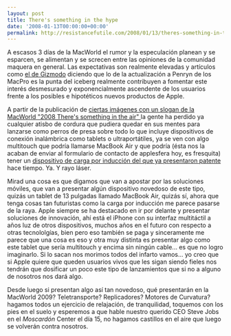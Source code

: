 ```yaml
---
layout: post
title: There's something in the hype
date: '2008-01-13T00:00:00+00:00'
permalink: http://resistancefutile.com/2008/01/13/theres-something-in-the-hype/
---
```

A escasos 3 días de la MacWorld el rumor y la especulación planean y se esparcen, se alimentan y se screcen entre las opiniones de la comunidad maquera en general. Las expectativas son realmente elevadas y artículos como <a href="http://www.applesfera.com/2008/01/11-gizmodo-la-macworld-2008-va-a-ser-increible">el de Gizmodo</a> diciendo que lo de la actualización a Penryn de los MacPro es la punta del iceberg realmente contribuyen a fomentar este interés desmesurado y exponencialmente ascendente de los usuarios frente a los posibles e hipotéticos nuevos productos de Apple.

A partir de la publicación de <a href="http://www.applesfera.com/2008/01/12-primeras-fotos-de-la-macworld">ciertas imágenes con un slogan de la MacWorld "2008 There's something in the air" </a> la gente ha perdido ya cualquier atisbo de cordura que pudiera quedar en sus mentes para lanzarse como perros de presa sobre todo lo que incluye dispositivos de conexión inalámbrica como tablets o ultraportátiles, ya se ven con algo multitouch que podría llamarse MacBook Air y que podría (ésta nos la acaban de enviar al formulario de contacto de applesfera hoy, es fresquita) tener un <a href="http://www.applesfera.com/2007/02/17-iphone-200-dolares-de-descuento-y-dock-por-induccion">dispositivo de carga por inducción del que ya presentaron patente</a> hace tiempo. Ya. Y rayo láser. 

Mirad una cosa es que digamos que van a apostar por las soluciones móviles, que van a presentar algún dispositivo novedoso de este tipo, quizás un tablet de 13 pulgadas llamado MacBook Air, quizás sí, ahora que tenga cosas tan futuristas como la carga por inducción me parece pasarse de la raya. Apple siempre se ha destacado en ir por delante y presentar soluciones de innovación, ahí está el iPhone con su interfaz multitáctil a años luz de otros dispositivos, muchos años en el futuro con respecto a otras tecnololgías, bien pero eso también se paga y sinceramente me parece que una cosa es eso y otra muy distinta es presentar algo como este tablet que sería multitouch y encima sin ningún cable... es que no logro imaginarlo. Si lo sacan nos morimos todos del infarto vamos... yo creo que si Apple quiere que queden usuarios vivos que les sigan siendo fieles nos tendrán que dosificar un poco este tipo de lanzamientos que si no a alguno de nosotros nos dará algo.

Desde luego si presentan algo así tan novedoso, qué presentarán en la MacWorld 2009? Teletransporte? Replicadores? Motores de Curvatura? hagamos todos un ejercicio de relajación, de tranquilidad, toquemos con los pies en el suelo y esperemos a que hable nuestro querido CEO Steve Jobs en el <em>Moscardón</em> Center el día 15, no hagamos castillos en el aire que luego se volverán contra nosotros.
